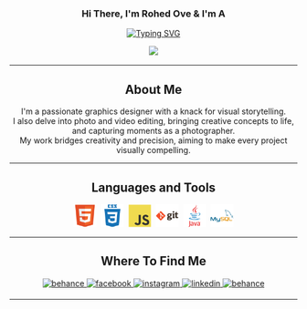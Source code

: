 <div align="center">

### <div align="center">Hi There, I'm Rohed Ove & I'm A

  
[![Typing SVG](https://readme-typing-svg.demolab.com?font=Kanit&size=30&duration=3000&pause=500&center=true&vCenter=true&random=false&width=435&lines=Programmer;Web+Developer;Graphics+Designer)](https://git.io/typing-svg)

</div>

<div id="header" align="center">
  <img src="https://media.giphy.com/media/qgQUggAC3Pfv687qPC/giphy.gif?cid=790b761115r2h5da4u3cp814turagui6va4cjj5s5yikhs7z&ep=v1_gifs_search&rid=giphy.gif&ct=g" width="230"/>
</div>

---
<div align="center">

## About Me

  I'm a passionate graphics designer with a knack for visual storytelling. <br>
  I also delve into photo and video editing, bringing creative concepts to life, and capturing moments as a photographer. <br>
  My work bridges creativity and precision, aiming to make every project visually compelling.

---
## Languages and Tools

<div align="center">
  <img src="https://github.com/devicons/devicon/blob/master/icons/html5/html5-original.svg" title="HTML5" alt="HTML" width="40" height="40"/>&nbsp;
  <img src="https://github.com/devicons/devicon/blob/master/icons/css3/css3-plain-wordmark.svg"  title="CSS3" alt="CSS" width="40" height="40"/>&nbsp;
  <img src="https://github.com/devicons/devicon/blob/master/icons/javascript/javascript-original.svg" title="JavaScript" alt="JavaScript" width="40" height="40"/>&nbsp;
  <img src="https://github.com/devicons/devicon/blob/master/icons/git/git-original-wordmark.svg" title="Git" **alt="Git" width="40" height="40"/>&nbsp;
  <img src="https://github.com/devicons/devicon/blob/master/icons/java/java-original-wordmark.svg" title="Java" alt="Java" width="40" height="40"/>&nbsp;
  <img src="https://github.com/devicons/devicon/blob/master/icons/mysql/mysql-original-wordmark.svg" title="MySQL"  alt="MySQL" width="40" height="40"/>
</div>

---

## Where To Find Me

<div align="center">

<a href="https://www.behance.net/rohedove123" target="_blank">
<img src=https://img.shields.io/badge/behance-%23191919.svg?&style=for-the-badge&logo=behance&logoColor=white alt=behance style="margin-bottom: 5px;" />
</a>

<a href="https://www.facebook.com/rohed.ove.12/" target="_blank">
<img src=https://img.shields.io/badge/facebook-%232E87FB.svg?&style=for-the-badge&logo=facebook&logoColor=white alt=facebook style="margin-bottom: 5px;" />
</a>

<a href="https://www.instagram.com/_.the_._writer._" target="_blank">
<img src=https://img.shields.io/badge/instagram-%23000000.svg?&style=for-the-badge&logo=instagram&logoColor=white alt=instagram style="margin-bottom: 5px;" />
</a>

<a href="https://www.linkedin.com/in/rohed-ove/" target="_blank">
<img src=https://img.shields.io/badge/linkedin-%231E77B5.svg?&style=for-the-badge&logo=linkedin&logoColor=white alt=linkedin style="margin-bottom: 5px;" />
</a>

<a href="https://twitter.com/Rohed_Ove" target="_blank">
<img src=https://img.shields.io/badge/twitter-%23191919.svg?&style=for-the-badge&logo=twitter&logoColor=white alt=behance style="margin-bottom: 5px;" />
</a>

</div>

---

